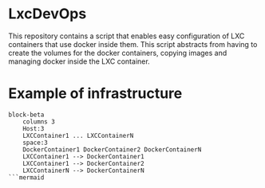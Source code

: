 # LxcDevOps

This repository contains a script that enables easy configuration of LXC containers that use docker inside them. This script abstracts from having to create the volumes for the docker containers, copying images and managing docker inside the LXC container.

# Example of infrastructure

```mermaid
block-beta
    columns 3
    Host:3
    LXCContainer1 ... LXCContainerN
    space:3
    DockerContainer1 DockerContainer2 DockerContainerN
    LXCContainer1 --> DockerContainer1
    LXCContainer1 --> DockerContainer2
    LXCContainerN --> DockerContainerN
```mermaid